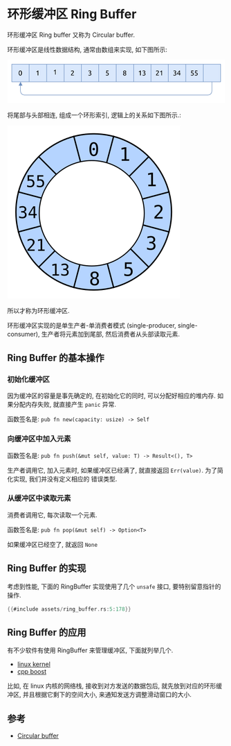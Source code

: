 # 环形缓冲区 Ring Buffer

环形缓冲区 Ring buffer 又称为 Circular buffer.

环形缓冲区是线性数据结构, 通常由数组来实现, 如下图所示:

![ring buffer linear](assets/ring-buffer-linear.svg)

将尾部与头部相连, 组成一个环形索引, 逻辑上的关系如下图所示.:

![ring buffer circular](assets/ring-buffer-circular.svg)

所以才称为环形缓冲区.

环形缓冲区实现的是单生产者-单消费者模式 (single-producer, single-consumer),
生产者将元素加到尾部, 然后消费者从头部读取元素.

## Ring Buffer 的基本操作

### 初始化缓冲区

因为缓冲区的容量是事先确定的, 在初始化它的同时, 可以分配好相应的堆内存.
如果分配内存失败, 就直接产生 `panic` 异常.

函数签名是:
`pub fn new(capacity: usize) -> Self`

### 向缓冲区中加入元素

函数签名是:
`pub fn push(&mut self, value: T) -> Result<(), T>`

生产者调用它, 加入元素时, 如果缓冲区已经满了, 就直接返回 `Err(value)`. 为了简化实现, 我们并没有定义相应的
错误类型.

### 从缓冲区中读取元素

消费者调用它, 每次读取一个元素.

函数签名是: `pub fn pop(&mut self) -> Option<T>`

如果缓冲区已经空了, 就返回 `None`

## Ring Buffer 的实现

考虑到性能, 下面的 RingBuffer 实现使用了几个 `unsafe` 接口, 要特别留意指针的操作.

```rust
{{#include assets/ring_buffer.rs:5:178}}
```

## Ring Buffer 的应用

有不少软件有使用 RingBuffer 来管理缓冲区, 下面就列举几个.

- [linux kernel](https://github.com/torvalds/linux/blob/master/include/linux/circ_buf.h)
- [cpp boost](https://www.boost.org/doc/libs/1_85_0/doc/html/circular_buffer.html)

比如, 在 linux 内核的网络栈, 接收到对方发送的数据包后, 就先放到对应的环形缓冲区, 并且根据它剩下的空间大小,
来通知发送方调整滑动窗口的大小.

## 参考

- [Circular buffer](https://en.wikipedia.org/wiki/Circular_buffer)